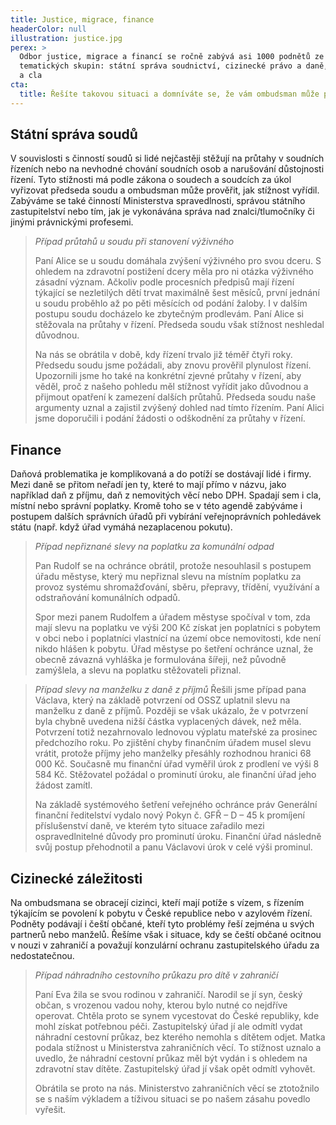 ```yaml
---
title: Justice, migrace, finance
headerColor: null
illustration: justice.jpg
perex: >
  Odbor justice, migrace a financí se ročně zabývá asi 1000 podnětů ze tří
  tematických skupin: státní správa soudnictví, cizinecké právo a daně, poplatky
  a cla
cta:
  title: Řešíte takovou situaci a domníváte se, že vám ombudsman může pomoct?
---
```


## Státní správa soudů

V souvislosti s činností soudů si lidé nejčastěji stěžují na průtahy v soudních řízeních nebo na nevhodné chování soudních osob a narušování důstojnosti řízení. Tyto stížnosti má podle zákona o soudech a soudcích za úkol vyřizovat předseda soudu a ombudsman může prověřit, jak stížnost vyřídil. Zabýváme se také činností Ministerstva spravedlnosti, správou státního zastupitelství nebo tím, jak je vykonávána správa nad znalci/tlumočníky či jinými právnickými profesemi.

> _Případ průtahů u soudu při stanovení výživného_
>
> Paní Alice se u soudu domáhala zvýšení výživného pro svou dceru. S ohledem na zdravotní postižení dcery měla pro ni otázka výživného zásadní význam. Ačkoliv podle procesních předpisů mají řízení týkající se nezletilých dětí trvat maximálně šest měsíců, první jednání u soudu proběhlo až po pěti měsících od podání žaloby. I v dalším postupu soudu docházelo ke zbytečným prodlevám. Paní Alice si stěžovala na průtahy v řízení. Předseda soudu však stížnost neshledal důvodnou.
>
> Na nás se obrátila v době, kdy řízení trvalo již téměř čtyři roky. Předsedu soudu jsme požádali, aby znovu prověřil plynulost řízení. Upozornili jsme ho také na konkrétní zjevné průtahy v řízení, aby věděl, proč z našeho pohledu měl stížnost vyřídit jako důvodnou a přijmout opatření k zamezení dalších průtahů. Předseda soudu naše argumenty uznal a zajistil zvýšený dohled nad tímto řízením. Paní Alici jsme doporučili i podání žádosti o odškodnění za průtahy v řízení.

## Finance

Daňová problematika je komplikovaná a do potíží se dostávají lidé i firmy. Mezi daně se přitom neřadí jen ty, které to mají přímo v názvu, jako například daň z příjmu, daň z nemovitých věcí nebo DPH. Spadají sem i cla, místní nebo správní poplatky. Kromě toho se v této agendě zabýváme i postupem dalších správních úřadů při vybírání veřejnoprávních pohledávek státu (např. když úřad vymáhá nezaplacenou pokutu).

> _Případ nepřiznané slevy na poplatku za komunální odpad_
>
> Pan Rudolf se na ochránce obrátil, protože nesouhlasil s postupem úřadu městyse, který mu nepřiznal slevu na místním poplatku za provoz systému shromažďování, sběru, přepravy, třídění, využívání a odstraňování komunálních odpadů.
>
> Spor mezi panem Rudolfem a úřadem městyse spočíval v tom, zda mají slevu na poplatku ve výši 200 Kč získat jen poplatníci s pobytem v obci nebo i poplatníci vlastnící na území obce nemovitosti, kde není nikdo hlášen k pobytu. Úřad městyse po šetření ochránce uznal, že obecně závazná vyhláška je formulována šířeji, než původně zamýšlela, a slevu na poplatku stěžovateli přiznal.

> _Případ slevy na manželku z daně z příjmů_
> Řešili jsme případ pana Václava, který na základě potvrzení od OSSZ uplatnil slevu na manželku z daně z příjmů. Později se však ukázalo, že v potvrzení byla chybně uvedena nižší částka vyplacených dávek, než měla. Potvrzení totiž nezahrnovalo lednovou výplatu mateřské za prosinec předchozího roku. Po zjištění chyby finančním úřadem musel slevu vrátit, protože příjmy jeho manželky přesáhly rozhodnou hranici 68 000 Kč. Současně mu finanční úřad vyměřil úrok z prodlení ve výši 8 584 Kč. Stěžovatel požádal o prominutí úroku, ale finanční úřad jeho žádost zamítl.
>
> Na základě systémového šetření veřejného ochránce práv Generální finanční ředitelství vydalo nový Pokyn č. GFŘ – D – 45 k promíjení příslušenství daně, ve kterém tyto situace zařadilo mezi ospravedlnitelné důvody pro prominutí úroku. Finanční úřad následně svůj postup přehodnotil a panu Václavovi úrok v celé výši prominul.

## Cizinecké záležitosti

Na ombudsmana se obracejí cizinci, kteří mají potíže s vízem, s řízením týkajícím se povolení k pobytu v České republice nebo v azylovém řízení. Podněty podávají i čeští občané, kteří tyto problémy řeší zejména u svých partnerů nebo manželů. Řešíme však i situace, kdy se čeští občané ocitnou v nouzi v zahraničí a považují konzulární ochranu zastupitelského úřadu za nedostatečnou.

> _Případ náhradního cestovního průkazu pro dítě v zahraničí_
>
> Paní Eva žila se svou rodinou v zahraničí. Narodil se jí syn, český občan, s vrozenou vadou nohy, kterou bylo nutné co nejdříve operovat. Chtěla proto se synem vycestovat do České republiky, kde mohl získat potřebnou péči. Zastupitelský úřad jí ale odmítl vydat náhradní cestovní průkaz, bez kterého nemohla s dítětem odjet. Matka podala stížnost u Ministerstva zahraničních věcí. To stížnost uznalo a uvedlo, že náhradní cestovní průkaz měl být vydán i s ohledem na zdravotní stav dítěte. Zastupitelský úřad jí však opět odmítl vyhovět.
>
> Obrátila se proto na nás. Ministerstvo zahraničních věcí se ztotožnilo se s naším výkladem a tíživou situaci se po našem zásahu povedlo vyřešit.
